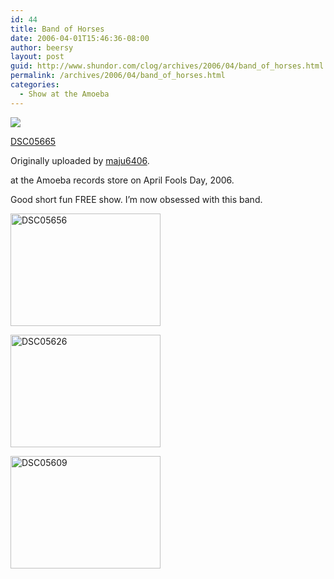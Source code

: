 ```yaml
---
id: 44
title: Band of Horses
date: 2006-04-01T15:46:36-08:00
author: beersy
layout: post
guid: http://www.shundor.com/clog/archives/2006/04/band_of_horses.html
permalink: /archives/2006/04/band_of_horses.html
categories:
  - Show at the Amoeba
---
```

[![](http://static.flickr.com/51/121624475_14a691ceb3_m.jpg)](http://www.flickr.com/photos/beersy/121624475/ "photo sharing")  
  
[DSC05665](http://www.flickr.com/photos/beersy/121624475/)  
  
Originally uploaded by [maju6406](http://www.flickr.com/people/beersy/).



at the Amoeba records store on April Fools Day, 2006.

Good short fun FREE show. I&#8217;m now obsessed with this band.

<!--more-->

[<img src="http://static.flickr.com/51/121624697_ab700dbd3d_m.jpg" width="240" height="180" alt="DSC05656" />](http://www.flickr.com/photos/beersy/121624697/ "Photo Sharing") 

[<img src="http://static.flickr.com/38/121624849_f89262e596_m.jpg" width="240" height="180" alt="DSC05626" />](http://www.flickr.com/photos/beersy/121624849/ "Photo Sharing") 

[<img src="http://static.flickr.com/51/121624246_b6c2b4c496_m.jpg" width="240" height="180" alt="DSC05609" />](http://www.flickr.com/photos/beersy/121624246/ "Photo Sharing")
